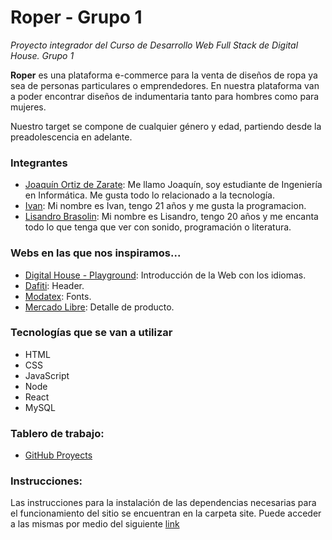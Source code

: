# Roper - Grupo 1
*Proyecto integrador del Curso de Desarrollo Web Full Stack de Digital House. Grupo 1*

**Roper** es una plataforma e-commerce para la venta de diseños de ropa ya sea de personas particulares o emprendedores. 
En nuestra plataforma van a poder encontrar diseños de indumentaria tanto para hombres como para mujeres.

Nuestro target se compone de cualquier género y edad, partiendo desde la preadolescencia en adelante.

### Integrantes
- [Joaquín Ortiz de Zarate](https://github.com/jopiortiz): Me llamo Joaquín, soy estudiante de Ingeniería en Informática. Me gusta todo lo relacionado a la tecnología.
- [Ivan](https://github.com/ivanalexisc): Mi nombre es Ivan, tengo 21 años y me gusta la programacion.
- [Lisandro Brasolin](https://github.com/LisandroB): Mi nombre es Lisandro, tengo 20 años y me encanta todo lo que tenga que ver con sonido, programación o literatura.

### Webs en las que nos inspiramos...
- [Digital House - Playground](https://digitalhouse.com/): Introducción de la Web con los idiomas.
- [Dafiti](https://dafiti.cl/): Header.
- [Modatex](https://www.modatex.com.ar/): Fonts.
- [Mercado Libre](https://mercadolibre.com.ar/): Detalle de producto.

### Tecnologías que se van a utilizar
- HTML
- CSS
- JavaScript
- Node 
- React
- MySQL

### Tablero de trabajo:
 - [GitHub Proyects](https://github.com/jopiortiz/grupo_1_roper/projects/3)

### Instrucciones:
Las instrucciones para la instalación de las dependencias necesarias para el funcionamiento del sitio se encuentran en la carpeta site. 
Puede acceder a las mismas por medio del siguiente [link](#)
